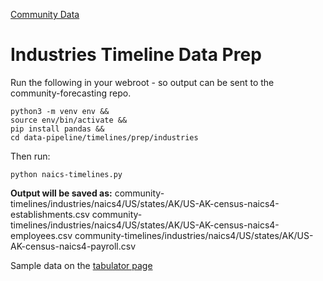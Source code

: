 [Community Data](/community-data/) 

# Industries Timeline Data Prep

Run the following in your webroot - so output can be sent to the community-forecasting repo.

	python3 -m venv env &&
	source env/bin/activate &&
	pip install pandas &&
	cd data-pipeline/timelines/prep/industries

Then run:

	python naics-timelines.py


**Output will be saved as:**
community-timelines/industries/naics4/US/states/AK/US-AK-census-naics4-establishments.csv
community-timelines/industries/naics4/US/states/AK/US-AK-census-naics4-employees.csv
community-timelines/industries/naics4/US/states/AK/US-AK-census-naics4-payroll.csv

Sample data on the [tabulator page](../../tabulator/)